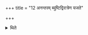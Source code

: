 +++
title = "12 अनन्तरम् ब्युष्टिद्विरात्रेण यजते"

+++

<details><summary>थिते</summary>

12. Immediately thereafter he performs the Vyuṣṭi Dvirātra.  
</details>
